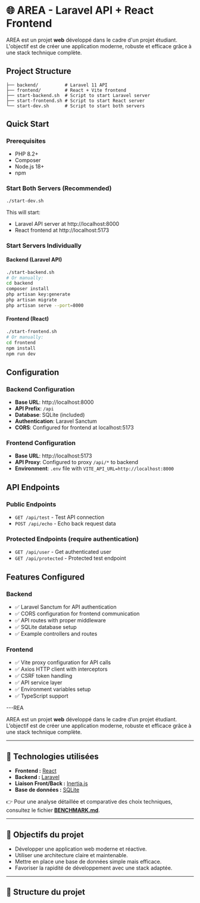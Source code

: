 # 🌐 AREA - Laravel API + React Frontend

AREA est un projet **web** développé dans le cadre d'un projet étudiant.
L'objectif est de créer une application moderne, robuste et efficace grâce à une stack technique complète.

## Project Structure

```
├── backend/          # Laravel 11 API
├── frontend/         # React + Vite frontend
├── start-backend.sh  # Script to start Laravel server
├── start-frontend.sh # Script to start React server
└── start-dev.sh      # Script to start both servers
```

## Quick Start

### Prerequisites
- PHP 8.2+
- Composer
- Node.js 18+
- npm

### Start Both Servers (Recommended)
```bash
./start-dev.sh
```

This will start:
- Laravel API server at http://localhost:8000
- React frontend at http://localhost:5173

### Start Servers Individually

#### Backend (Laravel API)
```bash
./start-backend.sh
# Or manually:
cd backend
composer install
php artisan key:generate
php artisan migrate
php artisan serve --port=8000
```

#### Frontend (React)
```bash
./start-frontend.sh
# Or manually:
cd frontend
npm install
npm run dev
```

## Configuration

### Backend Configuration
- **Base URL**: http://localhost:8000
- **API Prefix**: `/api`
- **Database**: SQLite (included)
- **Authentication**: Laravel Sanctum
- **CORS**: Configured for frontend at localhost:5173

### Frontend Configuration
- **Base URL**: http://localhost:5173
- **API Proxy**: Configured to proxy `/api/*` to backend
- **Environment**: `.env` file with `VITE_API_URL=http://localhost:8000`

## API Endpoints

### Public Endpoints
- `GET /api/test` - Test API connection
- `POST /api/echo` - Echo back request data

### Protected Endpoints (require authentication)
- `GET /api/user` - Get authenticated user
- `GET /api/protected` - Protected test endpoint

## Features Configured

### Backend
- ✅ Laravel Sanctum for API authentication
- ✅ CORS configuration for frontend communication
- ✅ API routes with proper middleware
- ✅ SQLite database setup
- ✅ Example controllers and routes

### Frontend
- ✅ Vite proxy configuration for API calls
- ✅ Axios HTTP client with interceptors
- ✅ CSRF token handling
- ✅ API service layer
- ✅ Environment variables setup
- ✅ TypeScript support

---REA

AREA est un projet **web** développé dans le cadre d’un projet étudiant.
L’objectif est de créer une application moderne, robuste et efficace grâce à une stack technique complète.

---

## 🚀 Technologies utilisées

- **Frontend :** [React](https://reactjs.org/)
- **Backend :** [Laravel](https://laravel.com/)
- **Liaison Front/Back :** [Inertia.js](https://inertiajs.com/)
- **Base de données :** [SQLite](https://www.sqlite.org/index.html)

👉 Pour une analyse détaillée et comparative des choix techniques, consultez le fichier [**BENCHMARK.md**](./BENCHMARK.md).

---

## 📌 Objectifs du projet

- Développer une application web moderne et réactive.
- Utiliser une architecture claire et maintenable.
- Mettre en place une base de données simple mais efficace.
- Favoriser la rapidité de développement avec une stack adaptée.

---

## 📂 Structure du projet

